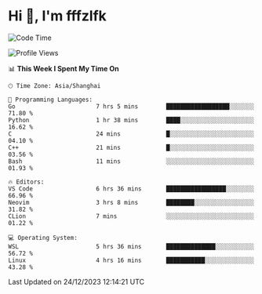 # Hi 👋, I'm fffzlfk

<!--START_SECTION:waka-->
![Code Time](http://img.shields.io/badge/Code%20Time-632%20hrs%2039%20mins-blue)

![Profile Views](http://img.shields.io/badge/Profile%20Views-0-blue)

📊 **This Week I Spent My Time On** 

```text
🕑︎ Time Zone: Asia/Shanghai

💬 Programming Languages: 
Go                       7 hrs 5 mins        ██████████████████░░░░░░░   71.80 % 
Python                   1 hr 38 mins        ████░░░░░░░░░░░░░░░░░░░░░   16.62 % 
C                        24 mins             █░░░░░░░░░░░░░░░░░░░░░░░░   04.10 % 
C++                      21 mins             █░░░░░░░░░░░░░░░░░░░░░░░░   03.56 % 
Bash                     11 mins             ░░░░░░░░░░░░░░░░░░░░░░░░░   01.93 % 

🔥 Editors: 
VS Code                  6 hrs 36 mins       █████████████████░░░░░░░░   66.96 % 
Neovim                   3 hrs 8 mins        ████████░░░░░░░░░░░░░░░░░   31.82 % 
CLion                    7 mins              ░░░░░░░░░░░░░░░░░░░░░░░░░   01.22 % 

💻 Operating System: 
WSL                      5 hrs 36 mins       ██████████████░░░░░░░░░░░   56.72 % 
Linux                    4 hrs 16 mins       ███████████░░░░░░░░░░░░░░   43.28 % 
```


 Last Updated on 24/12/2023 12:14:21 UTC
<!--END_SECTION:waka-->
